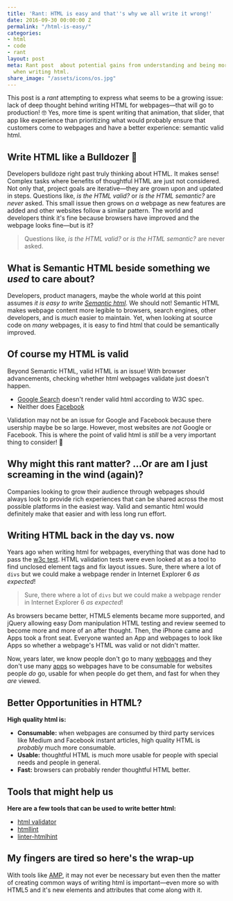```yaml
---
title: 'Rant: HTML is easy and that''s why we all write it wrong!'
date: 2016-09-30 00:00:00 Z
permalink: "/html-is-easy/"
categories:
- html
- code
- rant
layout: post
meta: Rant post  about potential gains from understanding and being more thoughtful
  when writing html.
share_image: "/assets/icons/os.jpg"
---
```


This post is a _rant_ attempting to express what seems to be a growing issue: lack of deep thought behind writing HTML for webpages—that will go to production! 🤓 Yes, more time is spent writing that animation, that slider, that app like experience than prioritizing what would probably ensure that customers come to webpages and have a better experience: semantic valid html. 

## Write HTML like a Bulldozer&nbsp;🚜

Developers bulldoze right past truly thinking about HTML. It makes sense! Complex tasks where benefits of thoughtful HTML are just not considered. Not only that, project goals are iterative—they are grown upon and updated in steps. Questions like, _is the HTML valid?_ or _is the HTML semantic?_ are _never_ asked. This small issue then grows on _a_ webpage as new features are added and other websites follow a similar pattern. The world and developers think it's fine because browsers have improved and the webpage looks fine—but is it? 

> Questions like, _is the HTML valid?_ or _is the HTML semantic?_ are never asked.

## What is Semantic HTML beside something we _used_ to care about? 

Developers, product managers, maybe the whole world at this point assumes _it is easy to write [Semantic html](https://en.wikipedia.org/wiki/Semantic_HTML)_. We should not! Semantic HTML makes webpage content more legible to browsers, search engines, other developers, and is _much_ easier to maintain. Yet, when looking at source code on _many_ webpages, it is easy to find html that could be semantically improved. 

## Of course my HTML is valid

Beyond Semantic HTML, valid HTML is an issue! With browser advancements, checking whether html webpages validate just doesn't happen. 

-  [Google Search](https://validator.w3.org/nu/?doc=https%3A%2F%2Fwww.google.com%2F) doesn't render valid html according to W3C spec.
-  Neither does [Facebook](https://validator.w3.org/nu/?doc=https%3A%2F%2Fwww.facebook.com%2F)

Validation may not be an issue for Google and Facebook because there usership maybe be so large. However, most websites are _not_ Google or Facebook. This is where the point of valid html is _still_ be a very important thing to consider! 💭

## Why might this rant matter? &hellip;Or are am I just screaming in the wind (again)?

Companies looking to grow their audience through webpages should always look to provide rich experiences that can be shared across the most possible platforms in the easiest way. Valid and semantic html would definitely make that easier and with less long run effort. 

## Writing HTML back in the day vs. now

Years ago when writing html for webpages, everything that was done had to pass the [w3c test](https://validator.w3.org/). HTML validation tests were even looked at as a tool to find unclosed element tags and fix layout issues. Sure, there where a lot of `divs` but we could make a webpage render in Internet Explorer 6 _as expected_!

> Sure, there where a lot of `divs` but we could make a webpage render in Internet Explorer 6 _as expected_!

As browsers became better, HTML5 elements became more supported, and jQuery allowing easy Dom manipulation HTML testing and review seemed to become more and more of an after thought. Then, the iPhone came and Apps took a front seat. Everyone wanted an App and webpages to look like Apps so whether a webpage's HTML was valid or not didn't matter.

Now, years later, we know people don't go to many [webpages](https://www.quora.com/How-many-webpages-does-an-average-user-visit-per-day) and they don't use many [apps](http://fortune.com/2015/09/24/apps-smartphone-facebook/) so webpages have to be consumable for websites people _do_ go, usable for when people do get them, and fast for when they _are_ viewed.

## Better Opportunities in HTML?

**High quality html is:**

-  **Consumable:** when webpages are consumed by third party services like Medium and Facebook instant articles, high quality HTML is _probably_ much more consumable.
-  **Usable:** thoughtful HTML is much more usable for people with special needs and people in general.
-  **Fast:** browsers can probably render thoughtful HTML better. 

## Tools that might help us

**Here are a few tools that can be used to write better html:**

-  [html validator](https://validator.w3.org/)
-  [htmllint](https://github.com/htmllint/htmllint)
-  [linter-htmlhint](https://github.com/AtomLinter/linter-htmlhint)

## My fingers are tired so here's the wrap-up

With tools like [AMP](https://www.ampproject.org/), it may not ever be necessary but even then the matter of creating common ways of writing html is important—even more so with HTML5 and it's new elements and attributes that come along with it.
